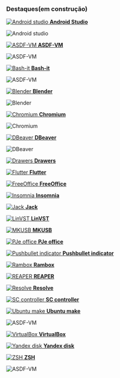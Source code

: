 ### Destaques(em construção)

[![Android studio](https://raw.githubusercontent.com/PapirusDevelopmentTeam/papirus-icon-theme/master/Papirus/64x64/apps/androidstudio.svg?sanitize=true) **Android Studio**](https://docs.unityxp.tk/extras/android-studio)

![Android studio](https://www.isrg.in/wp-content/uploads/2018/04/android-studio-logo.png)

[![ASDF-VM](https://raw.githubusercontent.com/PapirusDevelopmentTeam/papirus-icon-theme/master/Papirus/64x64/apps/utilities-terminal.svg?sanitize=true) **ASDF-VM**](https://docs.unityxp.tk/extras/asdf-vm)

![ASDF-VM](https://unixuniverse.com.br/wp-content/uploads/2018/05/Captura-de-tela-em-2018-05-17-20-44-18.png)

[![Bash-it](https://raw.githubusercontent.com/PapirusDevelopmentTeam/papirus-icon-theme/master/Papirus/64x64/apps/utilities-terminal.svg?sanitize=true) **Bash-it**](https://docs.unityxp.tk/extras/bash-it)

![ASDF-VM](https://unixuniverse.com.br/wp-content/uploads/2018/05/Captura-de-tela-em-2018-05-17-20-44-18.png)

[![Blender](https://raw.githubusercontent.com/PapirusDevelopmentTeam/papirus-icon-theme/master/Papirus/64x64/apps/blender.svg?sanitize=true) **Blender**](https://docs.unityxp.tk/extras/blender)

![Blender](https://store-images.s-microsoft.com/image/apps.40089.14336626908214534.c5eac0ef-799b-404c-973e-611e5365233c.312dec85-7377-4dc0-be8d-4594938bb2e3?mode=scale&q=90&h=1080&w=1920)

[![Chromium](https://raw.githubusercontent.com/PapirusDevelopmentTeam/papirus-icon-theme/master/Papirus/64x64/apps/chromium-browser.svg?sanitize=true) **Chromium**](https://docs.unityxp.tk/extras/chromium)

![Chromium](https://cdn.androidheadlines.com/wp-content/uploads/2015/05/Chromium-logo.jpg)

[![DBeaver](https://raw.githubusercontent.com/PapirusDevelopmentTeam/papirus-icon-theme/master/Papirus/64x64/apps/dbeaver.svg?sanitize=true) **DBeaver**](https://docs.unityxp.tk/extras/dbeaver)

![DBeaver](https://user-images.githubusercontent.com/25495466/63156892-0491fa80-c016-11e9-8d89-e500de5c7f40.jpg)

[![Drawers](https://raw.githubusercontent.com/PapirusDevelopmentTeam/papirus-icon-theme/master/Papirus/64x64/apps/mate-panel-drawer.svg?sanitize=true) **Drawers**](https://docs.unityxp.tk/extras/drawers)

[![Flutter](https://raw.githubusercontent.com/PapirusDevelopmentTeam/papirus-icon-theme/master/Papirus/64x64/apps/androidstudio.svg?sanitize=true) **Flutter**](https://docs.unityxp.tk/extras/flutter)

[![FreeOffice](https://raw.githubusercontent.com/PapirusDevelopmentTeam/papirus-icon-theme/master/Papirus/64x64/apps/freeoffice-textmaker.svg?sanitize=true) **FreeOffice**](https://docs.unityxp.tk/extras/freeoffice)

[![Insomnia](https://raw.githubusercontent.com/PapirusDevelopmentTeam/papirus-icon-theme/master/Papirus/64x64/apps/insomnia.svg?sanitize=true) **Insomnia**](https://docs.unityxp.tk/extras/insomnia)

[![Jack](https://raw.githubusercontent.com/PapirusDevelopmentTeam/papirus-icon-theme/master/Papirus/64x64/apps/qjackctl.svg?sanitize=true) **Jack**](https://docs.unityxp.tk/extras/jack)

[![LinVST](https://raw.githubusercontent.com/PapirusDevelopmentTeam/papirus-icon-theme/master/Papirus/64x64/apps/preferences-plugin.svg?sanitize=true) **LinVST**](https://docs.unityxp.tk/extras/linvst)

[![MKUSB](https://raw.githubusercontent.com/PapirusDevelopmentTeam/papirus-icon-theme/master/Papirus/64x64/apps/mkusb.svg?sanitize=true) **MKUSB**](https://docs.unityxp.tk/extras/mkusb)

[![PJe office](https://raw.githubusercontent.com/PapirusDevelopmentTeam/papirus-icon-theme/master/Papirus/64x64/apps/org.gnome.OfficeRunner.svg?sanitize=true) **PJe office**](https://docs.unityxp.tk/extras/pjeoffice)

[![Pushbullet indicator](https://raw.githubusercontent.com/PapirusDevelopmentTeam/papirus-icon-theme/master/Papirus/64x64/apps/pushbullet-indicator.svg?sanitize=true) **Pushbullet indicator**](https://docs.unityxp.tk/extras/pushbullet-indicator)

[![Rambox](https://raw.githubusercontent.com/PapirusDevelopmentTeam/papirus-icon-theme/master/Papirus/64x64/apps/rambox.svg?sanitize=true) **Rambox**](https://docs.unityxp.tk/extras/rambox)

[![REAPER](https://raw.githubusercontent.com/PapirusDevelopmentTeam/papirus-icon-theme/master/Papirus/64x64/apps/cockos-reaper.svg?sanitize=true) **REAPER**](https://docs.unityxp.tk/extras/reaper)

[![Resolve](https://raw.githubusercontent.com/PapirusDevelopmentTeam/papirus-icon-theme/master/Papirus/64x64/apps/resolve.svg?sanitize=true) **Resolve**](https://docs.unityxp.tk/extras/resolve)

[![SC controller](https://raw.githubusercontent.com/PapirusDevelopmentTeam/papirus-icon-theme/master/Papirus/64x64/apps/preferences-desktop-gaming.svg?sanitize=true) **SC controller**](https://docs.unityxp.tk/extras/sc-controller)

[![Ubuntu make](https://raw.githubusercontent.com/PapirusDevelopmentTeam/papirus-icon-theme/master/Papirus/64x64/apps/utilities-terminal.svg?sanitize=true) **Ubuntu make**](https://docs.unityxp.tk/extras/ubuntu-make)

![ASDF-VM](https://unixuniverse.com.br/wp-content/uploads/2018/05/Captura-de-tela-em-2018-05-17-20-44-18.png)

[![VirtualBox](https://raw.githubusercontent.com/PapirusDevelopmentTeam/papirus-icon-theme/master/Papirus/64x64/apps/virtualbox.svg?sanitize=true) **VirtualBox**](https://docs.unityxp.tk/extras/virtualbox)

[![Yandex disk](https://raw.githubusercontent.com/PapirusDevelopmentTeam/papirus-icon-theme/master/Papirus/64x64/apps/yandex-disk.svg?sanitize=true) **Yandex disk**](https://docs.unityxp.tk/extras/yandex-disk)

[![ZSH](https://raw.githubusercontent.com/PapirusDevelopmentTeam/papirus-icon-theme/master/Papirus/64x64/apps/utilities-terminal.svg?sanitize=true) **ZSH**](https://docs.unityxp.tk/extras/zsh)

![ASDF-VM](https://unixuniverse.com.br/wp-content/uploads/2018/05/Captura-de-tela-em-2018-05-17-20-44-18.png)